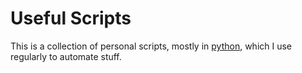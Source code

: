 # Useful Scripts

This is a collection of personal scripts, mostly in [python](https://www.python.org/), which I use regularly to automate stuff.
